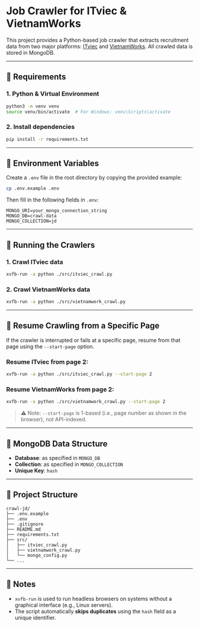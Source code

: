 # Job Crawler for ITviec & VietnamWorks

This project provides a Python-based job crawler that extracts recruitment data from two major platforms: [ITviec](https://itviec.com) and [VietnamWorks](https://vietnamworks.com). All crawled data is stored in MongoDB.

---

## 💾 Requirements

### 1. Python & Virtual Environment

```bash
python3 -m venv venv
source venv/bin/activate  # For Windows: venv\Scripts\activate
```

### 2. Install dependencies

```bash
pip install -r requirements.txt
```

---

## 🔧 Environment Variables

Create a `.env` file in the root directory by copying the provided example:

```bash
cp .env.example .env
```

Then fill in the following fields in `.env`:

```env
MONGO_URI=your_mongo_connection_string
MONGO_DB=crawl-data
MONGO_COLLECTION=jd
```

---

## 🚀 Running the Crawlers

### 1. Crawl ITviec data

```bash
xvfb-run -a python ./src/itviec_crawl.py
```

### 2. Crawl VietnamWorks data

```bash
xvfb-run -a python ./src/vietnamwork_crawl.py
```

---

## 🔁 Resume Crawling from a Specific Page

If the crawler is interrupted or fails at a specific page, resume from that page using the `--start-page` option.

### Resume ITviec from page 2:

```bash
xvfb-run -a python ./src/itviec_crawl.py --start-page 2
```

### Resume VietnamWorks from page 2:

```bash
xvfb-run -a python ./src/vietnamwork_crawl.py --start-page 2
```

> ⚠️ Note: `--start-page` is 1-based (i.e., page number as shown in the browser), not API-indexed.

---

## 🧾 MongoDB Data Structure

- **Database**: as specified in `MONGO_DB`
- **Collection**: as specified in `MONGO_COLLECTION`
- **Unique Key**: `hash`

---

## 📁 Project Structure

```
crawl-jd/
├── .env.example
├── .env
├── .gitignore
├── README.md
├── requirements.txt
├── src/
│   ├── itviec_crawl.py
│   ├── vietnamwork_crawl.py
│   └── mongo_config.py
└── ...
```

---

## 📌 Notes

- `xvfb-run` is used to run headless browsers on systems without a graphical interface (e.g., Linux servers).
- The script automatically **skips duplicates** using the `hash` field as a unique identifier.

